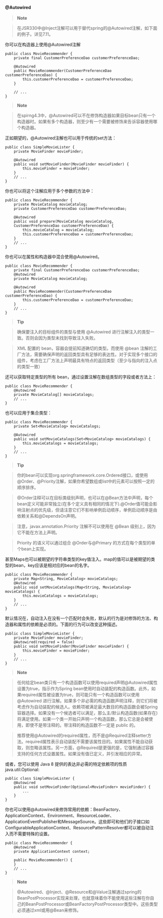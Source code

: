 #### @Autowired

>**Note**

> 在JSR330中@Inject注解可以用于替代spring的@Autowired注解，如下面的例子。详见7.11。

你可以在构造器上使用@Autowired注解

```
public class MovieRecommender {
    private final CustomerPreferenceDao customerPreferenceDao;
    
    @Autowired
    public MovieRecommender(CustomerPreferenceDao customerPreferenceDao) {
        this.customerPreferenceDao = customerPreferenceDao;
    }
    
    // ...
}
```

>**Note**

>在spirng4.3中，@Autowired可以不在修饰构造器如果目标bean只有一个构造器时。如果有多个构造器，则至少有一个需要被修饰来告诉容器使用哪个构造器。

正如期望的，@Autowired注解也可以用于传统的set方法：

```
public class SimpleMovieLister {
    private MovieFinder movieFinder;
    
    @Autowired
    public void setMovieFinder(MovieFinder movieFinder) {
        this.movieFinder = movieFinder;
    }
    // ...
}
```

你也可以将这个注解应用于多个参数的方法中：

```
public class MovieRecommender {
    private MovieCatalog movieCatalog;
    private CustomerPreferenceDao customerPreferenceDao;

    @Autowired
    public void prepare(MovieCatalog movieCatalog,
    CustomerPreferenceDao customerPreferenceDao) {
        this.movieCatalog = movieCatalog;
        this.customerPreferenceDao = customerPreferenceDao;
    }
    // ...
}
```

你也可以在属性和构造器中混合使用@Autowired。

```
public class MovieRecommender {
    private final CustomerPreferenceDao customerPreferenceDao;
    @Autowired
    private MovieCatalog movieCatalog;

    @Autowired
    public MovieRecommender(CustomerPreferenceDao customerPreferenceDao) {
        this.customerPreferenceDao = customerPreferenceDao;
    }
    // ...
}
```

>**Tip**

> 确保要注入的目标组件的类型与使用 @Autowired 进行注解注入的类型一致。否则会因为类型未找到导致注入失败。

> XML 配置的 bean，容器会提前知道确切的类型。而使用 @bean 注解的工厂方法，需要确保声明的返回类型具有足够的表达性。对于实现多个接口的组件，考虑在工厂方法上声明最具有特点的返回类型（至少与指向的注入点的类型一致）

还可以获取特定类型的所有 bean，通过设置注解在数组类型的字段或者方法上：

```
public class MovieRecommender {
    @Autowired
    private MovieCatalog[] movieCatalogs;
    // ...
}
```

也可以应用于集合类型：

```
public class MovieRecommender {
    private Set<MovieCatalog> movieCatalogs;
    
    @Autowired
    public void setMovieCatalogs(Set<MovieCatalog> movieCatalogs) {
        this.movieCatalogs = movieCatalogs;
    }
    // ...
}
```

>**Tip**

>你的bean可以实现org.springframework.core.Ordered接口，或使用@Order、@Priority注解，如果你希望数组或list中的元素可以按照一定的顺序排序。

> @Order注释可以在目标类级别声明，也可以在@Bean方法中声明，每个bean定义可能非常独立(在多个定义具有相同的情况下).@Order值可能会影响注射点的优先级，但请注意它们不影响单例启动顺序，单例启动顺序是由依赖关系和@DependsOn声明。

> 注意，javax.annotation.Priority 注解不可以使用在 @Bean 级别上，因为它不能在方法上声明。

> Priority 的语义可以通过组合 @Order与@Primary 的方式在每个类型的单个bean上实现。

甚至Maps也可以被期望的字符串类型的key值注入。map的值可以是被期望的类型的bean，key应该是相对应的bean的名字。

```
public class MovieRecommender {
    private Map<String, MovieCatalog> movieCatalogs;
    @Autowired
    public void setMovieCatalogs(Map<String, MovieCatalog> movieCatalogs) {
        this.movieCatalogs = movieCatalogs;
    }
    // ...
}
```

默认情况在，自动注入在没有一个匹配时会失败，默认的行为是对修饰的方法、构造器和属性的依赖是必须的。下面的行为可以改变这种描述。

```
public class SimpleMovieLister {
    private MovieFinder movieFinder;
    @Autowired(required = false)
    public void setMovieFinder(MovieFinder movieFinder) {
        this.movieFinder = movieFinder;
    }
    // ...
}
```

>**Note**

>任何给定bean类只有一个构造函数可以使用required声明@Autowired属性设置为true，指示作为Spring bean使用时自动装配的构造函数。此外，如果required属性被设置为true，则可能只有一个构造函数可以使用 @Autowired 进行注解。如果多个非必需的构造函数声明注释，则它们将被考虑作为自动装配的候选人。依赖项被满足最大数目的构造函数会被Spring容器选择。如果没有一个候选者可以满足，那么主/默认构造函数(如果存在)将满足使用。如果一个类一开始只声明一个构造函数，那么它总是会被使用，即使不是带注释的。带注释的构造函数不一定是 public 的。

>推荐使用@Autowired的required属性，而不是@Required注释setter方法。required属性表示自动装配不需要该属性目的。如果属性不能自动获取，则忽略该属性。另一方面，@Required是更强的是，它强制通过容器支持的任何方式设置属性。如果没有值已定义，并引发相应的异常。

或者，您可以使用 Java 8 提供的表达非必需的特定依赖项的性质java.util.Optional:

```
public class SimpleMovieLister {
    @Autowired
    public void setMovieFinder(Optional<MovieFinder> movieFinder) {
        ...
    }
}
```

你也可以使用@Autowired来修饰常用的依赖：BeanFactory、ApplicationContext、Environment、ResourceLoader、ApplicationEventPublisher和MessageSource。这些即可和他们的子接口如ConfigurableApplicationContext、ResourcePatternResolver都可以被自动注入而不需要特殊的设置。

```
public class MovieRecommender {
    @Autowired
    private ApplicationContext context;
    
    public MovieRecommender() {
    }
    // ...
}
```

>**Note**

>@Autowired、@Inject、@Resource和@Value注解通过spring的BeanPostProcessor实现来处理，也就意味着你不能使用这些注解在你自己的BeanPostProcessor或BeanFactoryPostProcessor类型中。这些类型必须通过xml或用@Bean来修饰。

